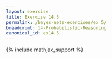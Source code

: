 ```yaml
---
layout: exercise
title: Exercise 14.5
permalink: /bayes-nets-exercises/ex_5/
breadcrumb: 14-Probabilistic-Reasoning
canonical_id: ex14.5
---
```


{% include mathjax_support %}
